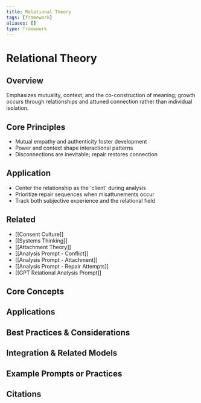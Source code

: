```yaml
---
title: Relational Theory
tags: [framework]
aliases: []
type: framework
---
```


<!-- @format -->

# Relational Theory

## Overview

Emphasizes mutuality, context, and the co-construction of meaning; growth occurs through relationships and attuned connection rather than individual isolation.

## Core Principles

- Mutual empathy and authenticity foster development
- Power and context shape interactional patterns
- Disconnections are inevitable; repair restores connection

## Application

- Center the relationship as the 'client' during analysis
- Prioritize repair sequences when misattunements occur
- Track both subjective experience and the relational field

## Related

- [[Consent Culture]]
- [[Systems Thinking]]
- [[Attachment Theory]]
- [[Analysis Prompt - Conflict]]
- [[Analysis Prompt - Attachment]]
- [[Analysis Prompt - Repair Attempts]]
- [[GPT Relational Analysis Prompt]]

## Core Concepts

## Applications

## Best Practices & Considerations

## Integration & Related Models

## Example Prompts or Practices

## Citations
